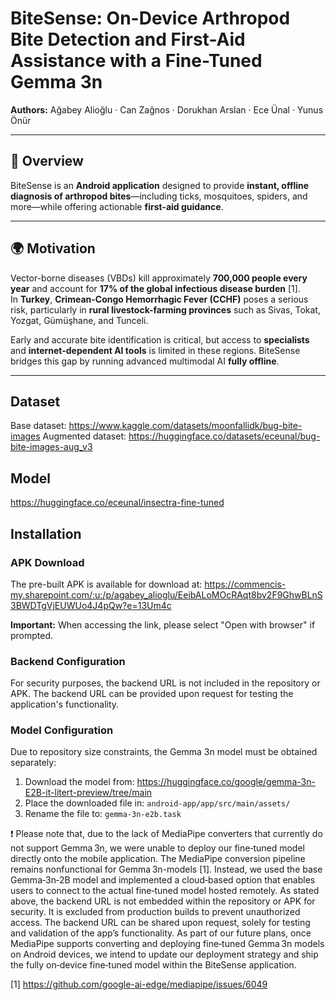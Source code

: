 # BiteSense: On-Device Arthropod Bite Detection and First-Aid Assistance with a Fine-Tuned Gemma 3n

**Authors:** Ağabey Alioğlu · Can Zağnos · Dorukhan Arslan · Ece Ünal · Yunus Önür  

---

## 📌 Overview

BiteSense is an **Android application** designed to provide **instant, offline diagnosis of arthropod bites**—including ticks, mosquitoes, spiders, and more—while offering actionable **first-aid guidance**.

---

## 🌍 Motivation

Vector-borne diseases (VBDs) kill approximately **700,000 people every year** and account for **17% of the global infectious disease burden** [1].  
In **Turkey**, **Crimean-Congo Hemorrhagic Fever (CCHF)** poses a serious risk, particularly in **rural livestock-farming provinces** such as Sivas, Tokat, Yozgat, Gümüşhane, and Tunceli.

Early and accurate bite identification is critical, but access to **specialists** and **internet-dependent AI tools** is limited in these regions. BiteSense bridges this gap by running advanced multimodal AI **fully offline**.

---

## Dataset
Base dataset: https://www.kaggle.com/datasets/moonfallidk/bug-bite-images
Augmented dataset: https://huggingface.co/datasets/eceunal/bug-bite-images-aug_v3

## Model
https://huggingface.co/eceunal/insectra-fine-tuned

## Installation

### APK Download

The pre-built APK is available for download at: https://commencis-my.sharepoint.com/:u:/p/agabey_alioglu/EeibALoMOcRAqt8bv2F9GhwBLnS3BWDTgVjEUWUo4J4pQw?e=13Um4c

**Important:** When accessing the link, please select "Open with browser" if prompted.

### Backend Configuration

For security purposes, the backend URL is not included in the repository or APK. The backend URL can be provided upon request for testing the application's functionality.

### Model Configuration

Due to repository size constraints, the Gemma 3n model must be obtained separately:

1. Download the model from: https://huggingface.co/google/gemma-3n-E2B-it-litert-preview/tree/main
2. Place the downloaded file in: `android-app/app/src/main/assets/`
3. Rename the file to: `gemma-3n-e2b.task`

❗ Please note that, due to the lack of MediaPipe converters that currently do not support Gemma 3n, we were unable to deploy our fine‑tuned model directly onto the mobile application. The MediaPipe conversion pipeline remains nonfunctional for Gemma 3n-models [1]. Instead, we used the base Gemma‑3n‑2B model and implemented a cloud‑based option that enables users to connect to the actual fine‑tuned model hosted remotely.
As stated above, the backend URL is not embedded within the repository or APK for security. It is excluded from production builds to prevent unauthorized access. The backend URL can be shared upon request, solely for testing and validation of the app’s functionality.
As part of our future plans, once MediaPipe supports converting and deploying fine‑tuned Gemma 3n models on Android devices, we intend to update our deployment strategy and ship the fully on‑device fine‑tuned model within the BiteSense application.
 
[1] https://github.com/google-ai-edge/mediapipe/issues/6049
 
